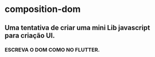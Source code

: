 # composition-dom

## Uma tentativa de criar uma mini Lib javascript para criação UI.

### ESCREVA O DOM COMO NO FLUTTER.
